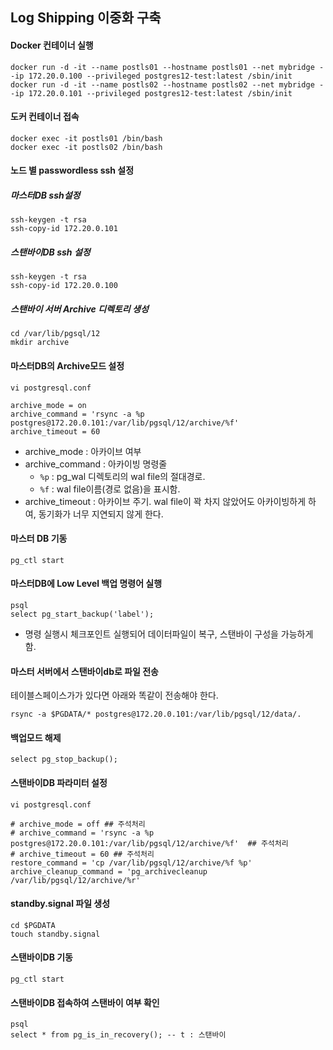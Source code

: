 ## Log Shipping 이중화 구축

#### Docker 컨테이너 실행
```
docker run -d -it --name postls01 --hostname postls01 --net mybridge --ip 172.20.0.100 --privileged postgres12-test:latest /sbin/init
docker run -d -it --name postls02 --hostname postls02 --net mybridge --ip 172.20.0.101 --privileged postgres12-test:latest /sbin/init
```

#### 도커 컨테이너 접속
```
docker exec -it postls01 /bin/bash
docker exec -it postls02 /bin/bash
```

#### 노드 별 passwordless ssh 설정
##### 마스터DB ssh설정
```
ssh-keygen -t rsa
ssh-copy-id 172.20.0.101
```

##### 스탠바이DB ssh 설정
```
ssh-keygen -t rsa
ssh-copy-id 172.20.0.100
```

##### 스탠바이 서버 Archive 디렉토리 생성
```
cd /var/lib/pgsql/12
mkdir archive
```


#### 마스터DB의 Archive모드 설정
```
vi postgresql.conf

archive_mode = on
archive_command = 'rsync -a %p postgres@172.20.0.101:/var/lib/pgsql/12/archive/%f'    
archive_timeout = 60 
```
- archive_mode : 아카이브 여부
- archive_command : 아카이빙 명령줄
    - `%p` : pg_wal 디렉토리의 wal file의 절대경로.
    - `%f` : wal file이름(경로 없음)을 표시함. 
- archive_timeout : 아카이브 주기. wal file이 꽉 차지 않았어도 아카이빙하게 하여, 동기화가 너무 지연되지 않게 한다.


#### 마스터 DB 기동
```
pg_ctl start
```

#### 마스터DB에 Low Level 백업 명령어 실행
```
psql
select pg_start_backup('label');
```
- 명령 실행시 체크포인트 실행되어 데이터파일이 복구, 스탠바이 구성을 가능하게 함.


#### 마스터 서버에서 스탠바이db로 파일 전송
테이블스페이스가가 있다면 아래와 똑같이 전송해야 한다.
```
rsync -a $PGDATA/* postgres@172.20.0.101:/var/lib/pgsql/12/data/.
```


#### 백업모드 해제
```
select pg_stop_backup();
```

#### 스탠바이DB 파라미터 설정
```
vi postgresql.conf

# archive_mode = off ## 주석처리
# archive_command = 'rsync -a %p postgres@172.20.0.101:/var/lib/pgsql/12/archive/%f'  ## 주석처리
# archive_timeout = 60 ## 주석처리
restore_command = 'cp /var/lib/pgsql/12/archive/%f %p'    
archive_cleanup_command = 'pg_archivecleanup /var/lib/pgsql/12/archive/%r'
```

#### standby.signal 파일 생성
```
cd $PGDATA
touch standby.signal
```

#### 스탠바이DB 기동
```
pg_ctl start
```

#### 스탠바이DB 접속하여 스탠바이 여부 확인
```
psql
select * from pg_is_in_recovery(); -- t : 스탠바이
```

